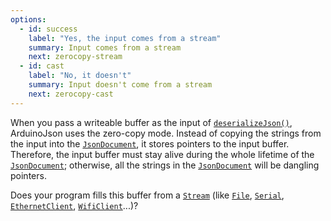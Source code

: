 ```yaml
---
options:
  - id: success
    label: "Yes, the input comes from a stream"
    summary: Input comes from a stream
    next: zerocopy-stream
  - id: cast
    label: "No, it doesn't"
    summary: Input doesn't come from a stream
    next: zerocopy-cast
---
```


When you pass a writeable buffer as the input of [`deserializeJson()`](/v6/api/json/deserializejson/), ArduinoJson uses the zero-copy mode. Instead of copying the strings from the input into the [`JsonDocument`](/v6/api/jsondocument/), it stores pointers to the input buffer.
Therefore, the input buffer must stay alive during the whole lifetime of the [`JsonDocument`](/v6/api/jsondocument/); otherwise, all the strings in the [`JsonDocument`](/v6/api/jsondocument/) will be dangling pointers.

Does your program fills this buffer from a [`Stream`](https://www.arduino.cc/reference/en/language/functions/communication/stream/) (like [`File`](https://www.arduino.cc/en/Reference/SD), [`Serial`](https://www.arduino.cc/reference/en/language/functions/communication/serial/), [`EthernetClient`](https://www.arduino.cc/en/Reference/EthernetClient), [`WifiClient`](https://www.arduino.cc/en/Reference/WiFiClient)...)?
